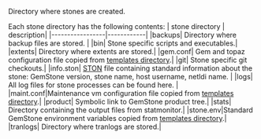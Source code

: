 Directory where stones are created.

Each stone directory has the following contents:
| stone directory | description|
|-----------------|------------|
|backups| Directory where backup files are stored. |
|bin| Stone specific scripts and executables.|
|extents| Directory where extents are stored.|
|gem.conf| Gem and topaz configuration file copied from [templates directory][1].|
|git| Stone specific git checkouts.|
|info.ston| [STON][2] file containing standard information about the stone: GemStone version, stone name, host username, netldi name. |
|logs| All log files for stone processes can be found here. |
|maint.conf|Maintenance vm configuration file copied from [templates directory][1].|
|product| Symbolic link to GemStone product tree.|
|stats| Directory containing the output files from statmonitor.|
|stone.env|Standard GemStone environment variables copied from [templates directory][1].|
|tranlogs| Directory where tranlogs are stored.|

[1]: ../templates/README.md
[2]: https://github.com/svenvc/ston/blob/master/ston-paper.md


